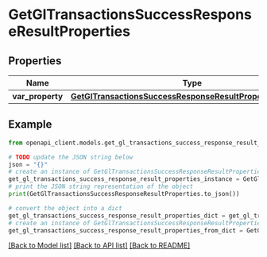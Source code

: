 # GetGlTransactionsSuccessResponseResultProperties


## Properties

Name | Type | Description | Notes
------------ | ------------- | ------------- | -------------
**var_property** | [**GetGlTransactionsSuccessResponseResultPropertiesProperty**](GetGlTransactionsSuccessResponseResultPropertiesProperty.md) |  | 

## Example

```python
from openapi_client.models.get_gl_transactions_success_response_result_properties import GetGlTransactionsSuccessResponseResultProperties

# TODO update the JSON string below
json = "{}"
# create an instance of GetGlTransactionsSuccessResponseResultProperties from a JSON string
get_gl_transactions_success_response_result_properties_instance = GetGlTransactionsSuccessResponseResultProperties.from_json(json)
# print the JSON string representation of the object
print(GetGlTransactionsSuccessResponseResultProperties.to_json())

# convert the object into a dict
get_gl_transactions_success_response_result_properties_dict = get_gl_transactions_success_response_result_properties_instance.to_dict()
# create an instance of GetGlTransactionsSuccessResponseResultProperties from a dict
get_gl_transactions_success_response_result_properties_from_dict = GetGlTransactionsSuccessResponseResultProperties.from_dict(get_gl_transactions_success_response_result_properties_dict)
```
[[Back to Model list]](../README.md#documentation-for-models) [[Back to API list]](../README.md#documentation-for-api-endpoints) [[Back to README]](../README.md)



